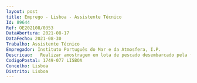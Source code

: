 ```yaml
--- 
layout: post
title: Emprego - Lisboa - Assistente Técnico
Id: 89644
Ref: OE202108/0353
DataAbertura: 2021-08-17
DataFecho: 2021-08-30
Trabalho: Assistente Técnico
Empregador: Instituto Português do Mar e da Atmosfera, I.P.
Descricao:   Realizar amostragem em lota de pescado desembarcado pela frota comercial conforme plano de amostragem do PNAB e projetos da DivRP   Realizar amostragem a bordo da frota comercial costeira conforme plano de amostragem do PNAB   Proceder à identificação individual das espécies, registo do comprimento e peso individual   Realizar a gravação dos dados na base de dados do PNAB   Colaborar no controlo de qualidade dos dados de amostragem.
CodigoPostal: 1749-077 LISBOA
Concelho: Lisboa
Distrito: Lisboa
--- 
```

